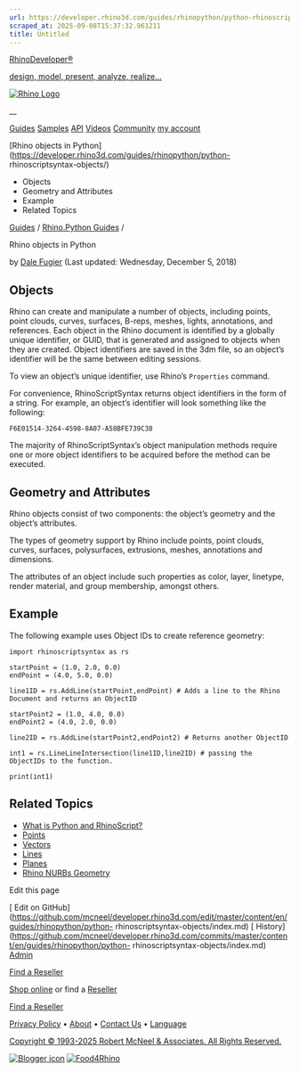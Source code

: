 ```yaml
---
url: https://developer.rhino3d.com/guides/rhinopython/python-rhinoscriptsyntax-objects/
scraped_at: 2025-09-08T15:37:32.961211
title: Untitled
---
```


[RhinoDeveloper®](/)

[design, model, present, analyze, realize...](/)

[![Rhino Logo](https://developer.rhino3d.com/images/rhinodevlogo.png)](/)

__

[Guides](https://developer.rhino3d.com/guides)
[Samples](https://developer.rhino3d.com/samples)
[API](https://developer.rhino3d.com/api)
[Videos](https://developer.rhino3d.com/videos)
[Community](https://discourse.mcneel.com/c/rhino-developer) [my account
](https://www.rhino3d.com/my-account/ "Manage your account, licenses, and
teams")

[Rhino objects in
Python](https://developer.rhino3d.com/guides/rhinopython/python-
rhinoscriptsyntax-objects/)

  * Objects
  * Geometry and Attributes
  * Example
  * Related Topics

[Guides](https://developer.rhino3d.com/en/guides/) / [Rhino.Python
Guides](https://developer.rhino3d.com/en/guides/rhinopython/) /

Rhino objects in Python

by [Dale Fugier](https://discourse.mcneel.com/u/dale/) (Last updated:
Wednesday, December 5, 2018)

## Objects

Rhino can create and manipulate a number of objects, including points, point
clouds, curves, surfaces, B-reps, meshes, lights, annotations, and references.
Each object in the Rhino document is identified by a globally unique
identifier, or GUID, that is generated and assigned to objects when they are
created. Object identifiers are saved in the 3dm file, so an object’s
identifier will be the same between editing sessions.

To view an object’s unique identifier, use Rhino’s `Properties` command.

For convenience, RhinoScriptSyntax returns object identifiers in the form of a
string. For example, an object’s identifier will look something like the
following:

`F6E01514-3264-4598-8A07-A58BFE739C38`

The majority of RhinoScriptSyntax’s object manipulation methods require one or
more object identifiers to be acquired before the method can be executed.

## Geometry and Attributes

Rhino objects consist of two components: the object’s geometry and the
object’s attributes.

The types of geometry support by Rhino include points, point clouds, curves,
surfaces, polysurfaces, extrusions, meshes, annotations and dimensions.

The attributes of an object include such properties as color, layer, linetype,
render material, and group membership, amongst others.

## Example

The following example uses Object IDs to create reference geometry:

    
    
    import rhinoscriptsyntax as rs
    
    startPoint = (1.0, 2.0, 0.0)
    endPoint = (4.0, 5.0, 0.0)
    
    line1ID = rs.AddLine(startPoint,endPoint) # Adds a line to the Rhino Document and returns an ObjectID
    
    startPoint2 = (1.0, 4.0, 0.0)
    endPoint2 = (4.0, 2.0, 0.0)
    
    line2ID = rs.AddLine(startPoint2,endPoint2) # Returns another ObjectID
    
    int1 = rs.LineLineIntersection(line1ID,line2ID) # passing the ObjectIDs to the function.
    
    print(int1)
    

## Related Topics

  * [What is Python and RhinoScript?](https://developer.rhino3d.com/guides/rhinopython/what-is-rhinopython/)
  * [Points](https://developer.rhino3d.com/guides/rhinopython/python-rhinoscriptsyntax-points/)
  * [Vectors](https://developer.rhino3d.com/guides/rhinopython/python-rhinoscriptsyntax-vectors/)
  * [Lines](https://developer.rhino3d.com/guides/rhinopython/python-rhinoscriptsyntax-lines)
  * [Planes](https://developer.rhino3d.com/guides/rhinopython/python-rhinoscriptsyntax-planes)
  * [Rhino NURBs Geometry](https://developer.rhino3d.com/guides/rhinopython/python-rhinoscriptsyntax-nurbs/)

Edit this page

[ Edit on
GitHub](https://github.com/mcneel/developer.rhino3d.com/edit/master/content/en/guides/rhinopython/python-
rhinoscriptsyntax-objects/index.md) [
History](https://github.com/mcneel/developer.rhino3d.com/commits/master/content/en/guides/rhinopython/python-
rhinoscriptsyntax-objects/index.md) [
Admin](https://developer.rhino3d.com/admin)

[Find a Reseller](https://www.rhino3d.com/sales)

[Shop online](https://www.rhino3d.com/store) or find a
[Reseller](https://www.rhino3d.com/sales)

[Find a Reseller](https://www.rhino3d.com/sales)

[Privacy Policy](https://www.rhino3d.com/privacy) •
[About](https://www.rhino3d.com/mcneel/about) • [Contact
Us](https://www.rhino3d.com/mcneel/contact) • [
Language](https://www.rhino3d.com/language "Change to a different region or
language")

[Copyright © 1993-2025 Robert McNeel & Associates. All Rights
Reserved.](https://www.rhino3d.com/mcneel/about)

[](https://www.facebook.com/McNeelRhinoceros/)
[](https://twitter.com/bobmcneel) [](https://www.linkedin.com/groups/75313/)
[](https://www.youtube.com/user/RhinoGuide/videos) [](https://vimeo.com/rhino)
[![Blogger
icon](https://developer.rhino3d.com/images/blogger.svg)](http://blog.rhino3d.com/)
[![Food4Rhino](https://developer.rhino3d.com/images/f4r_icon_01.svg)](https://www.food4rhino.com)

